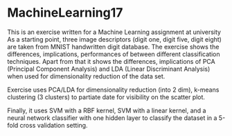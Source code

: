 # MachineLearning17

This is an exercise written for a Machine Learning assignment at university
As a starting point, three image descriptors (digit one, digit five, digit eight) are taken from MNIST handwritten digit database.
The exercise shows the differences, implications, performances of between different classification techniques.
Apart from that it shows the differences, implications of PCA (Principal Component Analysis) and LDA (Linear Discriminant Analysis) when used for dimensionality reduction of the data set.

Exercise uses PCA/LDA for dimensionality reduction (into 2 dim), k-means clustering (3 clusters) to partiate date for visibility on the scatter plot.

Finally, it uses SVM with a RBF kernel, SVM
with a linear kernel, and a neural network classifier with one hidden layer to classify the
dataset in a 5-fold cross validation setting.

